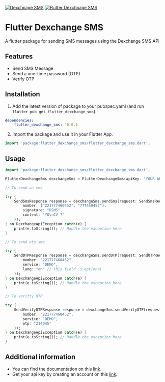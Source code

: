 [![Dexchnage SMS](https://img.shields.io/badge/dexchange--sms-api-blue)](https://dexchange-sms.com) [![Flutter Dexchnage SMS](https://img.shields.io/badge/flutter__dexchange__sms-v0.0.1-orange)](https://pub.dev/packages/flutter_dexchange_sms)

# Flutter Dexchange SMS

A flutter package for sending SMS messages using the Dexchange SMS API

## Features

- Send SMS Message
- Send a one-time password (OTP)
- Verify OTP

## Installation

1. Add the latest version of package to your pubspec.yaml (and run ```flutter pub get flutter_dexchange_sms```):
```yaml
dependencies:
    flutter_dexchange_sms: ^0.0.1
```

2. Import the package and use it in your Flutter App.

```dart
import 'package:flutter_dexchange_sms/flutter_dexchange_sms.dart';
```

## Usage

```dart
import 'package:flutter_dexchange_sms/flutter_dexchange_sms.dart';

FlutterDexchangeSms dexchangeSms = FlutterDexchangeSms(apiKey: 'YOUR API KEY');

// To send an sms

try {
    SendSmsResponse response = dexchangeSms.sendSms(request: SendSmsRequest(
        number: ["221777460452", "777460452"],
        signature: "DSMS",
        content: "YO\nCV ?"
    ));
} on DexchangeApiException catch(e) {
    print(e.toString()); // Handle the exception here
}

// To send otp sms

try {
    SendOTPResponse response = dexchangeSms.sendOTP(request: SendOTPRequest(
        number: "221777460452",
        service: "DEMO",
        lang: "en" // this field is optional
    ));
} on DexchangeApiException catch(e) {
    print(e.toString()); // Handle the exception here
}

// To verifty OTP

try {
    SendVerifyOTPResponse response = dexchangeSms.sendVerifyOTP(request: SendVerifyOTPRequest(
        number: "221777460452",
        service: "DEMO",
        otp: "214045"
    ));
} on DexchangeApiException catch(e) {
    print(e.toString()); // Handle the exception here
}

```

## Additional information

- You can find the documentation on this [link](https://documenter.getpostman.com/view/23992877/2s93ebTrC1#intro).
- Get your api key by creating an account on this [link](https://dexchange-sms.com/auth/login).
